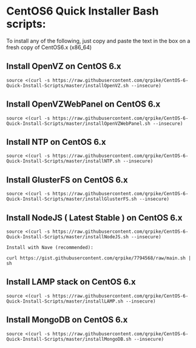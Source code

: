 CentOS6 Quick Installer Bash scripts:
==========================

To install any of the following, just copy and paste the text in the box on a fresh copy of CentOS6.x (x86_64)

Install OpenVZ on CentOS 6.x
-----

    source <(curl -s https://raw.githubusercontent.com/qrpike/CentOS-6-Quick-Install-Scripts/master/installOpenVZ.sh --insecure)


Install OpenVZWebPanel on CentOS 6.x
-----

    source <(curl -s https://raw.githubusercontent.com/qrpike/CentOS-6-Quick-Install-Scripts/master/installOpenVZWebPanel.sh --insecure)


Install NTP on CentOS 6.x
-----

    source <(curl -s https://raw.githubusercontent.com/qrpike/CentOS-6-Quick-Install-Scripts/master/installNTP.sh --insecure)


Install GlusterFS on CentOS 6.x
-----

    source <(curl -s https://raw.githubusercontent.com/qrpike/CentOS-6-Quick-Install-Scripts/master/installGlusterFS.sh --insecure)


Install NodeJS ( Latest Stable ) on CentOS 6.x
-----

    source <(curl -s https://raw.githubusercontent.com/qrpike/CentOS-6-Quick-Install-Scripts/master/installNodeJS.sh --insecure)
    
    Install with Nave (recommended):
    
    curl https://gist.githubusercontent.com/qrpike/7794568/raw/main.sh | sh


Install LAMP stack on CentOS 6.x
-----

    source <(curl -s https://raw.githubusercontent.com/qrpike/CentOS-6-Quick-Install-Scripts/master/installLAMP.sh --insecure)


Install MongoDB on CentOS 6.x
-----

    source <(curl -s https://raw.githubusercontent.com/qrpike/CentOS-6-Quick-Install-Scripts/master/installMongoDB.sh --insecure)

